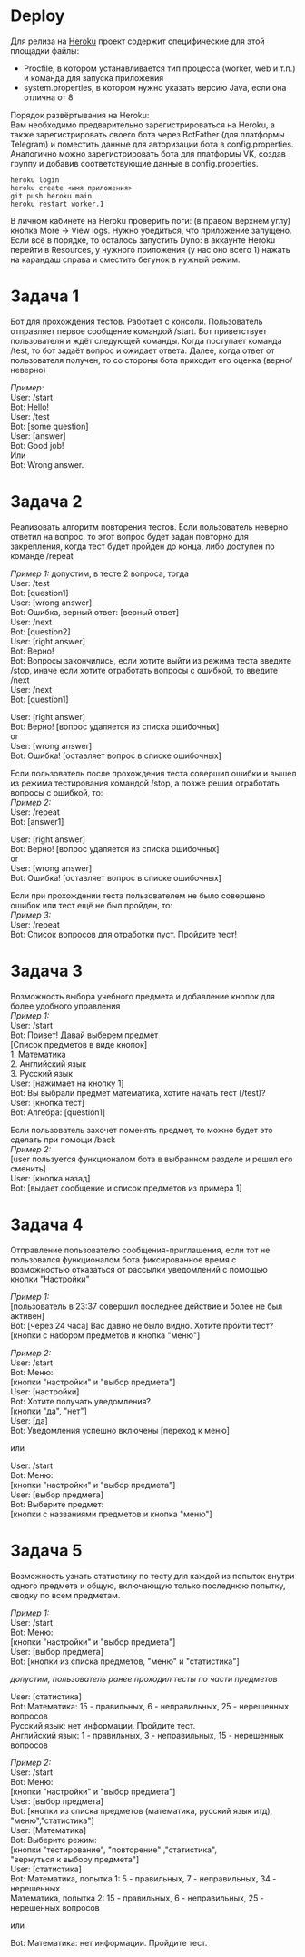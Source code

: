 # **Deploy**

Для релиза на [Heroku](https://dashboard.heroku.com/apps) проект содержит специфические для этой площадки файлы:

* Procfile, в котором устанавливается тип процесса (worker, web и т.п.) и команда для запуска приложения
* system.properties, в котором нужно указать версию Java, если она отлична от 8  

Порядок развёртывания на Heroku:   
Вам необходимо предварительно зарегистрироваться на Heroku, а также зарегистрировать своего бота 
через BotFather (для платформы Telegram) и поместить данные для авторизации бота в config.properties. 
Аналогично можно зарегистрировать бота для платформы VK, создав группу и добавив соответствующие данные в config.properties. 

```
heroku login
heroku create <имя приложения>
git push heroku main
heroku restart worker.1
```

В личном кабинете на Heroku проверить логи: (в правом верхнем углу) кнопка More -> View logs. Нужно убедиться,
что приложение запущено. Если всё в порядке, то осталось запустить Dyno: 
в аккаунте Heroku перейти в Resources, у нужного приложения (у нас оно всего 1) нажать на карандаш справа и сместить бегунок в нужный режим.

# **Задача 1**

Бот для прохождения тестов. Работает с консоли.
Пользователь отправляет первое сообщение командой /start. Бот приветствует пользователя и ждёт следующей команды. 
Когда поступает команда /test, то бот задаёт вопрос и ожидает ответа. Далее, когда ответ от пользователя получен, то со стороны бота приходит его оценка (верно/неверно)

*Пример:*    
User: /start  
Bot: Hello!  
User: /test  
Bot: [some question]  
User: [answer]    
Bot: Good job!   
Или   
Bot: Wrong answer.  


# **Задача 2**

Реализовать алгоритм повторения тестов. Если пользователь неверно ответил на вопрос, то этот вопрос будет задан повторно для закрепления, когда тест будет пройден до конца, либо доступен по команде /repeat 

*Пример 1:* допустим, в тесте 2 вопроса, тогда  
User: /test  
Bot: [question1]    
User: [wrong answer]    
Bot: Ошибка, верный ответ: [верный ответ]    
User: /next  
Bot: [question2]    
User: [right answer]    
Bot: Верно!  
Bot: Вопросы закончились, если хотите выйти из режима теста введите /stop, иначе если хотите отработать вопросы с ошибкой, то введите /next  
User: /next  
Bot: [question1]    

User: [right answer]    
Bot: Верно! [вопрос удаляется из списка ошибочных]    
or  
User: [wrong answer]    
Bot: Ошибка! [оставляет вопрос в списке ошибочных]    

Если пользователь после прохождения теста совершил ошибки и вышел из режима тестирования командой /stop, а позже решил отработать вопросы с ошибкой, то:  
*Пример 2:*    
User: /repeat  
Bot: [answer1]    

User: [right answer]    
Bot: Верно! [вопрос удаляется из списка ошибочных]    
or  
User: [wrong answer]    
Bot: Ошибка! [оставляет вопрос в списке ошибочных]    

Если при прохождении теста пользователем не было совершено ошибок или тест ещё не был пройден, то:  
*Пример 3:*  
User: /repeat  
Bot: Список вопросов для отработки пуст. Пройдите тест!  


# **Задача 3**  

Возможность выбора учебного предмета и добавление кнопок для более удобного управления  
*Пример 1:*    
User: /start  
Bot: Привет! Давай выберем предмет  
[Список предметов в виде кнопок]    
    1. Математика    
    2. Английский язык   
    3. Русский язык    
User: [нажимает на кнопку 1]    
Bot: Вы выбрали предмет математика, хотите начать тест (/test)?  
User: [кнопка тест]  
Bot: Алгебра: [question1]  

Если пользователь захочет поменять предмет, то можно будет это сделать при помощи /back  
*Пример 2:*   
[user пользуется функционалом бота в выбранном разделе и решил его сменить]    
User: [кнопка назад]    
Bot: [выдает сообщение и список предметов из примера 1]    


# **Задача 4**

Отправление пользователю сообщения-приглашения, если тот не пользовался функционалом бота фиксированное время с возможностью отказаться от рассылки уведомлений с помощью кнопки "Настройки"  

*Пример 1:*   
[пользователь в 23:37 совершил последнее действие и более не был активен]  
Bot: [через 24 часа] Вас давно не было видно. Хотите пройти тест? [кнопки с набором предметов и кнопка "меню"]  
  
*Пример 2:*  
User: /start  
Bot: Меню:  
[кнопки "настройки" и "выбор предмета"]  
User: [настройки]  
Bot: Хотите получать уведомления?  
[кнопки "да", "нет"]  
User: [да]  
Bot: Уведомления успешно включены [переход к меню]  

или  

User: /start  
Bot: Меню:  
[кнопки "настройки" и "выбор предмета"]  
User: [выбор предмета]  
Bot: Выберите предмет:  
[кнопки с названиями предметов и кнопка "меню"]  


# **Задача 5**
Возможность узнать статистику по тесту для каждой из попыток внутри одного предмета и общую, включающую только последнюю попытку, сводку по всем предметам.  

*Пример 1:*  
User: /start  
Bot: Меню:  
[кнопки "настройки" и "выбор предмета"]  
User: [выбор предмета]  
Bot: [кнопки из списка предметов, "меню" и "статистика"]    

*допустим, пользователь ранее проходил тесты по части предметов*

User: [статистика]  
Bot: Математика: 15 - правильных, 6 - неправильных, 25 - нерешенных вопросов  
Русский язык: нет информации. Пройдите тест.  
Английский язык: 1 - правильных, 3 - неправильных, 15 - нерешенных вопросов  

*Пример 2:*  
User: /start  
Bot: Меню:  
[кнопки "настройки" и "выбор предмета"]  
User: [выбор предмета]  
Bot: [кнопки из списка предметов (математика, русский язык итд), "меню","статистика"]  
User: [Математика]  
Bot: Выберите режим:  
[кнопки "тестирование", "повторение" ,"статистика",  
"вернуться к выбору предмета"]  
User: [статистика]  
Bot: Математика, попытка 1: 5 - правильных, 7 - неправильных, 34 - нерешенных  
Математика, попытка 2: 15 - правильных, 6 - неправильных, 25 - нерешенных вопросов  

или  

Bot: Математика: нет информации. Пройдите тест.
